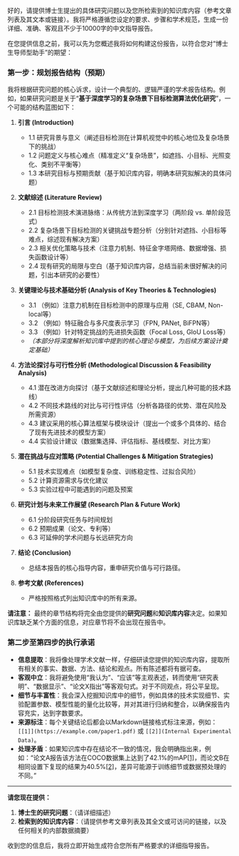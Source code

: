 好的，请提供博士生提出的具体研究问题以及您所检索到的知识库内容（参考文章列表及其文本或链接）。我将严格遵循您设定的要求、步骤和学术规范，生成一份详细、准确、客观且不少于10000字的中文指导报告。

在您提供信息之前，我可以先为您概述我将如何构建这份报告，以符合您对“博士生导师型助手”的期望：

### 第一步：规划报告结构（预期）

我将根据研究问题的核心诉求，设计一个典型的、逻辑严谨的学术报告结构。例如，如果研究问题是关于“**基于深度学习的复杂场景下目标检测算法优化研究**”，一个可能的结构蓝图如下：

1.  **引言 (Introduction)**
    *   1.1 研究背景与意义（阐述目标检测在计算机视觉中的核心地位及复杂场景下的挑战）
    *   1.2 问题定义与核心难点（精准定义“复杂场景”，如遮挡、小目标、光照变化、类别不平衡等）
    *   1.3 本研究目标与预期贡献（基于知识库内容，明确本研究拟解决的具体问题）

2.  **文献综述 (Literature Review)**
    *   2.1 目标检测技术演进脉络：从传统方法到深度学习（两阶段 vs. 单阶段范式）
    *   2.2 复杂场景下目标检测的关键挑战专题分析（分别针对遮挡、小目标等难点，综述现有解决方案）
    *   2.3 相关优化策略与技术（注意力机制、特征金字塔网络、数据增强、损失函数设计等）
    *   2.4 现有研究的局限与空白（基于知识库内容，总结当前未很好解决的问题，引出本研究的必要性）

3.  **关键理论与技术基础分析 (Analysis of Key Theories & Technologies)**
    *   3.1 （例如）注意力机制在目标检测中的原理与应用（SE, CBAM, Non-local等）
    *   3.2 （例如）特征融合与多尺度表示学习（FPN, PANet, BiFPN等）
    *   3.3 （例如）针对特定挑战的先进损失函数（Focal Loss, GIoU Loss等）
    *   *（本部分将深度解析知识库中提到的核心理论与模型，为后续方案设计奠定基础）*

4.  **方法论探讨与可行性分析 (Methodological Discussion & Feasibility Analysis)**
    *   4.1 潜在改进方向探讨（基于文献综述和理论分析，提出几种可能的技术路线）
    *   4.2 不同技术路线的对比与可行性评估（分析各路径的优势、潜在风险及所需资源）
    *   4.3 建议采用的核心算法框架与模块设计（提出一个或多个具体的、结合了现有先进技术的模型方案）
    *   4.4 实验设计建议（数据集选择、评估指标、基线模型、对比方案）

5.  **潜在挑战与应对策略 (Potential Challenges & Mitigation Strategies)**
    *   5.1 技术实现难点（如模型复杂度、训练稳定性、过拟合风险）
    *   5.2 计算资源需求与优化建议
    *   5.3 实验过程中可能遇到的问题及预案

6.  **研究计划与未来工作展望 (Research Plan & Future Work)**
    *   6.1 分阶段研究任务与时间规划
    *   6.2 预期成果（论文、专利等）
    *   6.3 可延伸的学术问题与长远研究方向

7.  **结论 (Conclusion)**
    *   总结本报告的核心指导内容，重申研究价值与可行路径。

8.  **参考文献 (References)**
    *   严格按照格式列出知识库中的所有来源。

**请注意：** 最终的章节结构将完全由您提供的**研究问题**和**知识库内容**决定。如果知识库缺乏某个方面的信息，对应章节将不会出现在报告中。

### 第二步至第四步的执行承诺

*   **信息提取**：我将像处理学术文献一样，仔细研读您提供的知识库内容，提取所有相关的事实、数据、方法、结论和观点。所有陈述都将有据可查。
*   **客观中立**：我将避免使用“我认为”、“应该”等主观表述，转而使用“研究表明”、“数据显示”、“论文X指出”等客观句式。对于不同观点，将公平呈现。
*   **细节与丰富性**：我会深入挖掘知识库中的细节，例如具体的技术实现细节、实验配置参数、模型性能的量化比较等，并对其进行归纳和整合，以确保报告内容充实，达到字数要求。
*   **来源标注**：每个关键结论后都会以Markdown链接格式标注来源，例如：`[[1]](https://example.com/paper1.pdf)` 或 `[[2]](Internal Experimental Data)`。
*   **处理矛盾**：如果知识库中存在结论不一致的情况，我会明确指出来，例如：“论文A报告该方法在COCO数据集上达到了42.1%的mAP[[1]](link1)，而论文B在相同设置下复现的结果为40.5%[[2]](link2)，差异可能源于训练细节或数据预处理的不同。”

---

**请您现在提供：**

1.  **博士生的研究问题**：（请详细描述）
2.  **检索到的知识库内容**：（请提供参考文章列表及其全文或可访问的链接，以及任何相关的内部数据摘要）

收到您的信息后，我将立即开始生成符合您所有严格要求的详细指导报告。